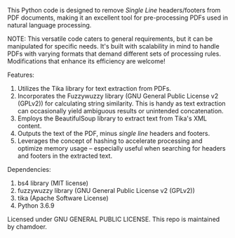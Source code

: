 
This Python code is designed to remove *Single Line* headers/footers from PDF documents, making it an excellent tool for pre-processing PDFs used in natural language processing.

NOTE: This versatile code caters to general requirements, but it can be manipulated for specific needs. It's built with scalability in mind to handle PDFs with varying formats that demand different sets of processing rules. Modifications that enhance its efficiency are welcome!

Features:

1. Utilizes the Tika library for text extraction from PDFs.
2. Incorporates the Fuzzywuzzy library (GNU General Public License v2 (GPLv2)) for calculating string similarity. This is handy as text extraction can occasionally yield ambiguous results or unintended concatenation.
3. Employs the BeautifulSoup library to extract text from Tika's XML content.
4. Outputs the text of the PDF, minus *single line* headers and footers.
5. Leverages the concept of hashing to accelerate processing and optimize memory usage – especially useful when searching for headers and footers in the extracted text.

Dependencies:

1. bs4 library (MIT license)
2. fuzzywuzzy library (GNU General Public License v2 (GPLv2))
3. tika (Apache Software License)
4. Python 3.6.9

Licensed under GNU GENERAL PUBLIC LICENSE. This repo is maintained by chamdoer.